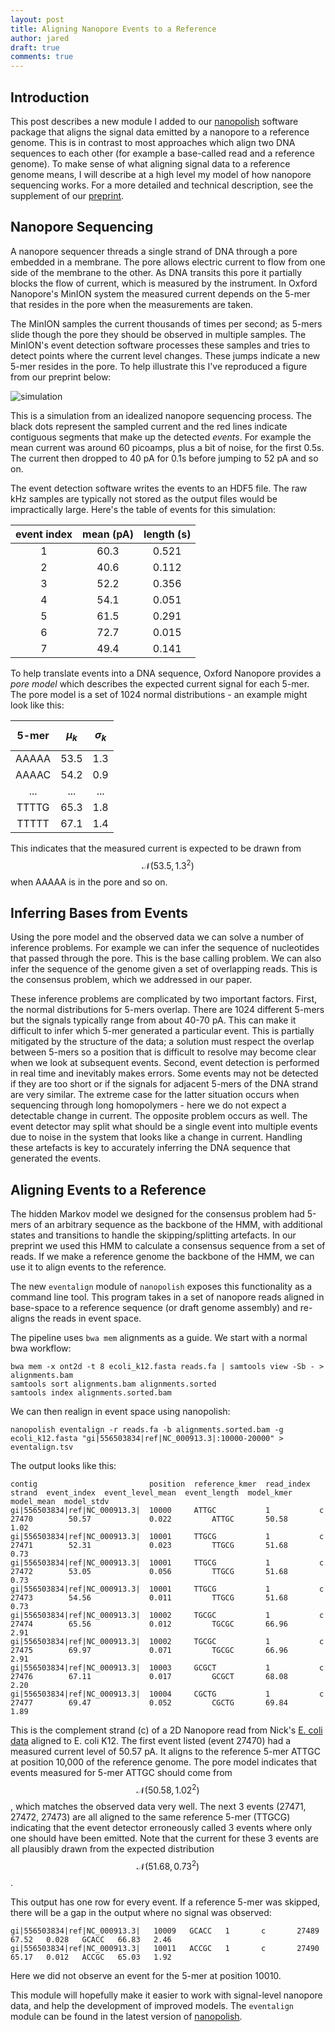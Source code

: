 ```yaml
---
layout: post
title: Aligning Nanopore Events to a Reference
author: jared
draft: true
comments: true
---
```


Introduction
------------

This post describes a new module I added to our [nanopolish](https://github.com/jts/nanopolish) software package that aligns the signal data emitted by a nanopore to a reference genome. This is in contrast to most approaches which align two DNA sequences to each other (for example a base-called read and a reference genome). To make sense of what aligning signal data to a reference genome means, I will describe at a high level my model of how nanopore sequencing works. For a more detailed and technical description, see the supplement of our [preprint](http://biorxiv.org/content/early/2015/03/11/015552).

Nanopore Sequencing
-------------------

A nanopore sequencer threads a single strand of DNA through a pore embedded in a membrane. The pore allows electric current to flow from one side of the membrane to the other. As DNA transits this pore it partially blocks the flow of current, which is measured by the instrument. In Oxford Nanopore's MinION system the measured current depends on the 5-mer that resides in the pore when the measurements are taken.

The MinION samples the current thousands of times per second; as 5-mers slide though the pore they should be observed in multiple samples. The MinION's event detection software processes these samples and tries to detect points where the current level changes. These jumps indicate a new 5-mer resides in the pore. To help illustrate this I've reproduced a figure from our preprint below:

![simulation](/assets/simulation.svg)

This is a simulation from an idealized nanopore sequencing process. The black dots represent the sampled current and the red lines indicate contiguous segments that make up the detected _events_. For example the mean current was around 60 picoamps, plus a bit of noise, for the first 0.5s. The current then dropped to 40 pA for 0.1s before jumping to 52 pA and so on. 

The event detection software writes the events to an HDF5 file. The raw kHz samples are typically not stored as the output files would be impractically large. Here's the table of events for this simulation:

| event index  | mean (pA) | length (s) |
| :----------: | :-------: | :--------: |
|            1 |      60.3 |      0.521 |
|            2 |      40.6 |      0.112 |
|            3 |      52.2 |      0.356 |
|            4 |      54.1 |      0.051 |
|            5 |      61.5 |      0.291 |
|            6 |      72.7 |      0.015 |
|            7 |      49.4 |      0.141 |

To help translate events into a DNA sequence, Oxford Nanopore provides a _pore model_ which describes the expected current signal for each 5-mer. The pore model is a set of 1024 normal distributions - an example might look like this:

| 5-mer  | $$\mu_k$$ | $$\sigma_k$$ |
| :----: | :-------: | :----------: |
| AAAAA  | 53.5      | 1.3          |
| AAAAC  | 54.2      | 0.9          |
| ...    | ...       | ...          |
| TTTTG  | 65.3      | 1.8          |
| TTTTT  | 67.1      | 1.4          |

This indicates that the measured current is expected to be drawn from $$\mathcal{N}(53.5, 1.3^2)$$ when AAAAA is in the pore and so on.

Inferring Bases from Events
---------------------------

Using the pore model and the observed data we can solve a number of inference problems. For example we can infer the sequence of nucleotides that passed through the pore. This is the base calling problem. We can also infer the sequence of the genome given a set of overlapping reads. This is the consensus problem, which we addressed in our paper.

These inference problems are complicated by two important factors. First, the normal distributions for 5-mers overlap. There are 1024 different 5-mers but the signals typically range from about 40-70 pA. This can make it difficult to infer which 5-mer generated a particular event. This is partially mitigated by the structure of the data; a solution must respect the overlap between 5-mers so a position that is difficult to resolve may become clear when we look at subsequent events. Second, event detection is performed in real time and inevitably makes errors. Some events may not be detected if they are too short or if the signals for adjacent 5-mers of the DNA strand are very similar. The extreme case for the latter situation occurs when sequencing through long homopolymers - here we do not expect a detectable change in current. The opposite problem occurs as well. The event detector may split what should be a single event into multiple events due to noise in the system that looks like a change in current. Handling these artefacts is key to accurately inferring the DNA sequence that generated the events.

Aligning Events to a Reference
------------------------------

The hidden Markov model we designed for the consensus problem had 5-mers of an arbitrary sequence as the backbone of the HMM, with additional states and transitions to handle the skipping/splitting artefacts. In our preprint we used this HMM to calculate a consensus sequence from a set of reads. If we make a reference genome the backbone of the HMM, we can use it to align events to the reference.

The new ```eventalign``` module of ```nanopolish``` exposes this functionality as a command line tool.  This program takes in a set of nanopore reads aligned in base-space to a reference sequence (or draft genome assembly) and re-aligns the reads in event space.

The pipeline uses ```bwa mem``` alignments as a guide. We start with a normal bwa workflow:

    bwa mem -x ont2d -t 8 ecoli_k12.fasta reads.fa | samtools view -Sb - > alignments.bam
    samtools sort alignments.bam alignments.sorted
    samtools index alignments.sorted.bam

We can then realign in event space                                                   using nanopolish:

    nanopolish eventalign -r reads.fa -b alignments.sorted.bam -g ecoli_k12.fasta "gi|556503834|ref|NC_000913.3|:10000-20000" > eventalign.tsv


The output looks like this:

    contig                         position  reference_kmer  read_index  strand  event_index  event_level_mean  event_length  model_kmer  model_mean  model_stdv
    gi|556503834|ref|NC_000913.3|  10000     ATTGC           1           c       27470        50.57             0.022         ATTGC       50.58       1.02
    gi|556503834|ref|NC_000913.3|  10001     TTGCG           1           c       27471        52.31             0.023         TTGCG       51.68       0.73
    gi|556503834|ref|NC_000913.3|  10001     TTGCG           1           c       27472        53.05             0.056         TTGCG       51.68       0.73
    gi|556503834|ref|NC_000913.3|  10001     TTGCG           1           c       27473        54.56             0.011         TTGCG       51.68       0.73
    gi|556503834|ref|NC_000913.3|  10002     TGCGC           1           c       27474        65.56             0.012         TGCGC       66.96       2.91
    gi|556503834|ref|NC_000913.3|  10002     TGCGC           1           c       27475        69.97             0.071         TGCGC       66.96       2.91
    gi|556503834|ref|NC_000913.3|  10003     GCGCT           1           c       27476        67.11             0.017         GCGCT       68.08       2.20
    gi|556503834|ref|NC_000913.3|  10004     CGCTG           1           c       27477        69.47             0.052         CGCTG       69.84       1.89

This is the complement strand (c) of a 2D Nanopore read from Nick's [E. coli data](http://www.gigasciencejournal.com/content/3/1/22) aligned to E. coli K12. The first event listed (event 27470) had a measured current level of 50.57 pA. It aligns to the reference 5-mer ATTGC at position 10,000 of the reference genome. The pore model indicates that events measured for 5-mer ATTGC should come from $$\mathcal{N}(50.58, 1.02^2)$$, which matches the observed data very well. The next 3 events (27471, 27472, 27473) are all aligned to the same reference 5-mer (TTGCG) indicating that the event detector erroneously called 3 events where only one should have been emitted. Note that the current for these 3 events are all plausibly drawn from the expected distribution $$\mathcal{N}(51.68, 0.73^2)$$.

This output has one row for every event. If a reference 5-mer was skipped, there will be a gap in the output where no signal was observed:

    gi|556503834|ref|NC_000913.3|   10009   GCACC   1       c       27489   67.52   0.028   GCACC   66.83   2.46
    gi|556503834|ref|NC_000913.3|   10011   ACCGC   1       c       27490   65.17   0.012   ACCGC   65.03   1.92

Here we did not observe an event for the 5-mer at position 10010.

This module will hopefully make it easier to work with signal-level nanopore data, and help the development of improved models. The ```eventalign``` module can be found in the latest version of [nanopolish](https://github.com/jts/nanopolish). 
